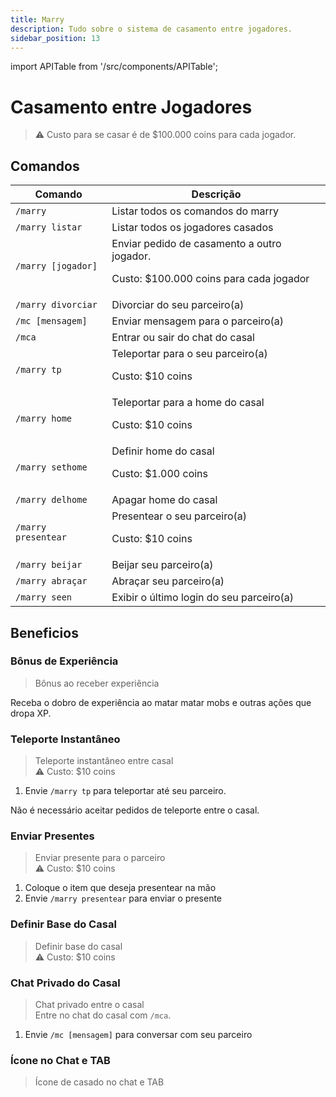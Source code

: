 ```yaml
---
title: Marry
description: Tudo sobre o sistema de casamento entre jogadores.
sidebar_position: 13
---
```


import APITable from '/src/components/APITable';

# Casamento entre Jogadores

> ⚠️ Custo para se casar é de $100.000 coins para cada jogador.

## Comandos

<APITable>

| Comando | Descrição |
| ------- | --------- |
| `/marry` | Listar todos os comandos do marry |
| `/marry listar` | Listar todos os jogadores casados |
| `/marry [jogador]` | Enviar pedido de casamento a outro jogador. <p>Custo: $100.000 coins para cada jogador</p> |
| `/marry divorciar` | Divorciar do seu parceiro(a) |
| `/mc [mensagem]` | Enviar mensagem para o parceiro(a) |
| `/mca` | Entrar ou sair do chat do casal |
| `/marry tp` | Teleportar para o seu parceiro(a) <p>Custo: $10 coins</p> |
| `/marry home` | Teleportar para a home do casal <p>Custo: $10 coins</p> |
| `/marry sethome` | Definir home do casal <p>Custo: $1.000 coins</p> |
| `/marry delhome` | Apagar home do casal |
| `/marry presentear` | Presentear o seu parceiro(a) <p>Custo: $10 coins</p> |
| `/marry beijar` | Beijar seu parceiro(a) |
| `/marry abraçar` | Abraçar seu parceiro(a) |
| `/marry seen` | Exibir o último login do seu parceiro(a) |

</APITable>

## Beneficios

### Bônus de Experiência

> Bônus ao receber experiência

Receba o dobro de experiência ao matar matar mobs e outras ações que dropa XP.

### Teleporte Instantâneo

> Teleporte instantâneo entre casal  
> ⚠️ Custo: $10 coins

1. Envie `/marry tp` para teleportar até seu parceiro.

Não é necessário aceitar pedidos de teleporte entre o casal.

### Enviar Presentes

> Enviar presente para o parceiro  
> ⚠️ Custo: $10 coins

1. Coloque o item que deseja presentear na mão
2. Envie `/marry presentear` para enviar o presente


### Definir Base do Casal

> Definir base do casal  
> ⚠️ Custo: $10 coins

### Chat Privado do Casal

> Chat privado entre o casal  
> Entre no chat do casal com `/mca`.

1. Envie `/mc [mensagem]` para conversar com seu parceiro

### Ícone no Chat e TAB

> Ícone de casado no chat e TAB